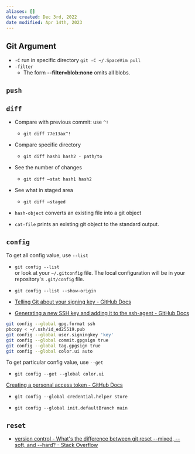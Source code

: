 ```yaml
---
aliases: []
date created: Dec 3rd, 2022
date modified: Apr 14th, 2023
---
```


## Git Argument
- `-C` run in specific directory `git -C ~/.SpaceVim pull`
- `-filter` 
	- The form **--filter=blob:none** omits all blobs.

## `push`

## `diff`
- Compare with previous commit: use `^!`
	- `git diff 77e13ax^!`
- Compare specific directory
	- `git diff hash1 hash2 - path/to`
- See the number of changes
	- `git diff —stat hash1 hash2`
- See what in staged area
	- `git diff —staged`

- `hash-object` converts an existing file into a git object
- `cat-file` prints an existing git object to the standard output.

## `config`
To get all config value, use `--list`  
- `git config --list`  
or look at your `~/.gitconfig` file. The local configuration will be in your repository's `.git/config` file.  
- `git config --list --show-origin`

- [Telling Git about your signing key - GitHub Docs](https://docs.github.com/en/authentication/managing-commit-signature-verification/telling-git-about-your-signing-key)  
- [Generating a new SSH key and adding it to the ssh-agent - GitHub Docs](https://docs.github.com/en/authentication/connecting-to-github-with-ssh/generating-a-new-ssh-key-and-adding-it-to-the-ssh-agent)

```bash
git config --global gpg.format ssh
pbcopy < ~/.ssh/id_ed25519.pub
git config --global user.signingkey 'key'
git config --global commit.gpgsign true
git config --global tag.gpgsign true
git config --global color.ui auto
```

To get particular config value, use `--get`  
- `git config --get --global color.ui`

[Creating a personal access token - GitHub Docs](https://docs.github.com/en/authentication/keeping-your-account-and-data-secure/creating-a-personal-access-token)
- `git config --global credential.helper store`

- `git config --global init.defaultBranch main`


## `reset`
- [version control - What's the difference between git reset --mixed, --soft, and --hard? - Stack Overflow](https://stackoverflow.com/questions/3528245/whats-the-difference-between-git-reset-mixed-soft-and-hard)